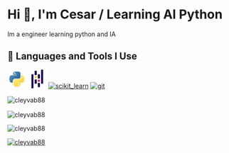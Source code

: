 <h1>Hi 👋, I'm Cesar / Learning AI Python</h1>
<p>Im a engineer learning python and IA</p>
<h2>🚀 Languages and Tools I Use</h2>
<p><a target="_blank" href="https://raw.githubusercontent.com/devicons/devicon/master/icons/python/python-original.svg" style="display: inline-block;"><img src="https://raw.githubusercontent.com/devicons/devicon/master/icons/python/python-original.svg" alt="python" width="42" height="42" /></a>
<a target="_blank" href="https://raw.githubusercontent.com/devicons/devicon/2ae2a900d2f041da66e950e4d48052658d850630/icons/pandas/pandas-original.svg" style="display: inline-block;"><img src="https://raw.githubusercontent.com/devicons/devicon/2ae2a900d2f041da66e950e4d48052658d850630/icons/pandas/pandas-original.svg" alt="pandas" width="42" height="42" /></a>
<a target="_blank" href="https://upload.wikimedia.org/wikipedia/commons/0/05/Scikit_learn_logo_small.svg" style="display: inline-block;"><img src="https://upload.wikimedia.org/wikipedia/commons/0/05/Scikit_learn_logo_small.svg" alt="scikit_learn" width="42" height="42" /></a>
<a target="_blank" href="https://www.vectorlogo.zone/logos/git-scm/git-scm-icon.svg" style="display: inline-block;"><img src="https://www.vectorlogo.zone/logos/git-scm/git-scm-icon.svg" alt="git" width="42" height="42" /></a></p>
<p><img align="center" src="https://github-readme-stats.vercel.app/api?username=cleyvab88&show_icons=true&locale=en" alt="cleyvab88" /></p>
<p><img align="center" src="https://github-readme-streak-stats.herokuapp.com/?user=cleyvab88&" alt="cleyvab88" /></p>
<p><img src="https://github-readme-stats.vercel.app/api/top-langs?username=cleyvab88&show_icons=true&locale=en&layout=compact" alt="cleyvab88" /></p>
<p><a href="https://github.com/ryo-ma/github-profile-trophy"><img src="https://github-profile-trophy.vercel.app/?username=cleyvab88" alt="cleyvab88" /></a></p>

